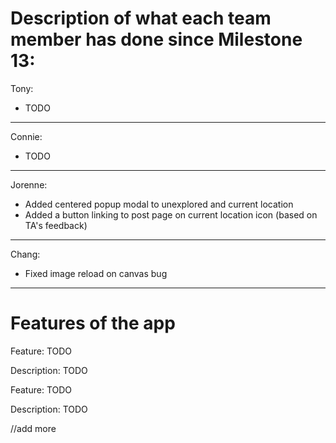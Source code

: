 # Description of what each team member has done since Milestone 13:


Tony:
- TODO


---

Connie:
- TODO


---

Jorenne:
- Added centered popup modal to unexplored and current location
- Added a button linking to post page on current location icon (based on TA's feedback)


---

Chang:
- Fixed image reload on canvas bug


---


# Features of the app


Feature: TODO

Description: TODO


Feature: TODO

Description: TODO


//add more
